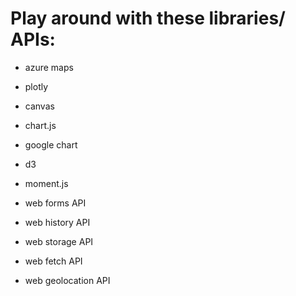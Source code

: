# Play around with these libraries/ APIs: 
- azure maps 
- plotly
- canvas
- chart.js
- google chart
- d3
- moment.js

- web forms API 
- web history API
- web storage API 
- web fetch API 
- web geolocation API 


